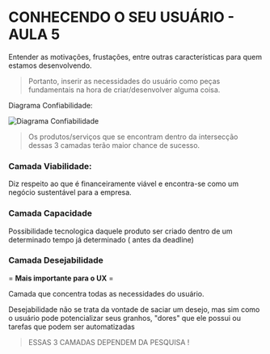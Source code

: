 # CONHECENDO O SEU USUÁRIO - AULA 5

Entender as motivações, frustações, entre outras características para quem estamos desenvolvendo. 

> Portanto, inserir as necessidades do usuário como peças fundamentais na hora de criar/desenvolver alguma coisa.

Diagrama Confiabilidade: 

![Diagrama Confiabilidade](https://user-images.githubusercontent.com/36003388/78559661-29c4ba80-77eb-11ea-8bea-01e6b4ea219b.png)


> Os produtos/serviços que se encontram dentro da intersecção dessas 3 camadas terão maior chance de sucesso.

### Camada Viabilidade:

Diz respeito ao que é financeiramente viável e encontra-se como um negócio sustentável para a empresa.

### Camada Capacidade 

Possibilidade tecnologica daquele produto ser criado dentro de um determinado tempo já determinado ( antes da deadline)

### Camada Desejabilidade

= **Mais importante para o UX** =

Camada que concentra todas as necessidades do usuário. 

Desejabilidade não se trata da vontade de saciar um desejo, mas sim como o usuário pode potencializar seus granhos, "dores" que ele possui ou tarefas que podem ser automatizadas 


> ESSAS 3 CAMADAS DEPENDEM DA PESQUISA ! 



